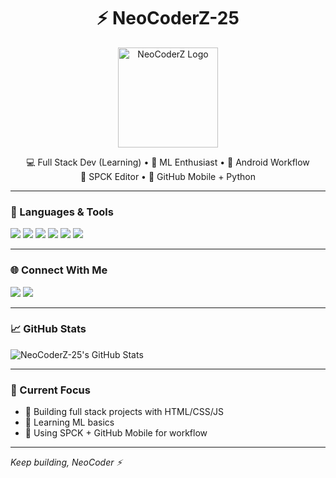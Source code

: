 <h1 align="center">⚡ NeoCoderZ-25</h1>

<p align="center">
  <img src="https://github.com/NeoCoderZ-25/NeoCoderZ-25/assets/YOUR_IMAGE_ID/neocoderz-logo.png" width="160" alt="NeoCoderZ Logo"/>
</p>

<p align="center">
  💻 Full Stack Dev (Learning) • 🤖 ML Enthusiast • 📱 Android Workflow <br>
  🔧 SPCK Editor • 🐙 GitHub Mobile + Python
</p>

---

### 🧰 Languages & Tools

<p align="left">
  <img src="https://img.shields.io/badge/HTML5-E34F26?style=flat&logo=html5&logoColor=white"/>
  <img src="https://img.shields.io/badge/CSS3-1572B6?style=flat&logo=css3&logoColor=white"/>
  <img src="https://img.shields.io/badge/JavaScript-F7DF1E?style=flat&logo=javascript&logoColor=black"/>
  <img src="https://img.shields.io/badge/Python-3776AB?style=flat&logo=python&logoColor=white"/>
  <img src="https://img.shields.io/badge/GitHub-181717?style=flat&logo=github&logoColor=white"/>
  <img src="https://img.shields.io/badge/SPCK-000000?style=flat&logo=android&logoColor=green"/>
</p>

---

### 🌐 Connect With Me

<p align="left">
  <a href="https://github.com/NeoCoderZ-25" target="_blank"><img src="https://img.shields.io/badge/GitHub-100000?style=flat&logo=github&logoColor=white" /></a>
  <a href="mailto:neocoder2511@gmail.com"><img src="https://img.shields.io/badge/Gmail-D14836?style=flat&logo=gmail&logoColor=white"/></a>
</p>

---

### 📈 GitHub Stats

<p align="left">
  <img src="https://github-readme-stats.vercel.app/api?username=NeoCoderZ-25&show_icons=true&theme=tokyonight" alt="NeoCoderZ-25's GitHub Stats"/>
</p>

---

### 📌 Current Focus
- 🚀 Building full stack projects with HTML/CSS/JS
- 🤖 Learning ML basics
- 📱 Using SPCK + GitHub Mobile for workflow

---

_Keep building, NeoCoder ⚡_
